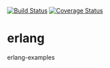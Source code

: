 [![Build Status](https://travis-ci.org/akhilin/erlang.svg?branch=master)](https://travis-ci.org/akhilin/erlang)
[![Coverage Status](https://coveralls.io/repos/github/akhilin/erlang/badge.svg?branch=master)](https://coveralls.io/github/akhilin/erlang?branch=master)

# erlang
erlang-examples
